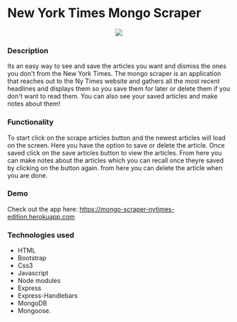# New York Times Mongo Scraper

<p align="center">
<img src="https://user-images.githubusercontent.com/31428973/61897801-dbce8780-aee5-11e9-9b1a-f57a249a111e.gif">
</p>

### Description
Its an easy way to see and save the articles you want and dismiss the ones you don't from the New York Times.
The mongo scraper is an application that reaches out to the Ny Times website and gathers all the most recent 
headlines and displays them so you save them for later or delete them if you don't want to read them. You can also see your saved articles and make notes about them! 

### Functionality
To start click on the scrape articles button and the newest articles will load on the screen. Here you have the option to save or delete the article. Once saved click on the save articles button to view the articles. From here you can make notes about the articles which you can recall once theyre saved by clicking on the button again.
from here you can delete the article when you are done.

### Demo
Check out the app here: https://mongo-scraper-nytimes-edition.herokuapp.com

### Technologies used 
- HTML
- Bootstrap
- Css3
- Javascript
- Node modules 
- Express 
- Express-Handlebars 
- MongoDB 
- Mongoose.

